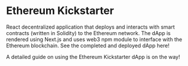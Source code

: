 # Ethereum Kickstarter
React decentralized application that deploys and interacts with smart contracts (written in Solidity) to the Ethereum network. The dApp is rendered using Next.js and uses web3 npm module to interface with the Ethereum blockchain. See the completed and deployed dApp here!

A detailed guide on using the Ethereum Kickstarter dApp is on the way!
